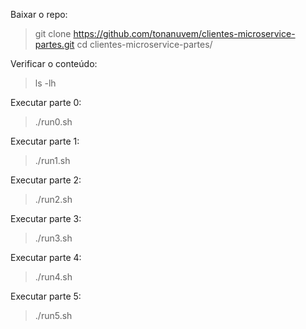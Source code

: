 Baixar o repo:

> git clone https://github.com/tonanuvem/clientes-microservice-partes.git
> cd clientes-microservice-partes/

Verificar o conteúdo:

> ls -lh

Executar parte 0:

> ./run0.sh 

Executar parte 1:

> ./run1.sh 

Executar parte 2:

> ./run2.sh 

Executar parte 3:

> ./run3.sh 

Executar parte 4:

> ./run4.sh 

Executar parte 5:

> ./run5.sh 
